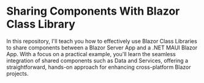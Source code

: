 # Sharing Components With Blazor Class Library

 In this repository, I'll teach you how to effectively use Blazor Class Libraries to share components between a Blazor Server App and a .NET MAUI Blazor App. With a focus on a practical example, you'll learn the seamless integration of shared components such as Data and Services, offering a straightforward, hands-on approach for enhancing cross-platform Blazor projects.
